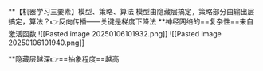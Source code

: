 **【机器学习三要素】模型、策略、算法
模型由隐藏层搞定，策略部分由输出层搞定，算法？👉反向传播——关键是梯度下降法
**神经网络的==复杂性==来自激活函数
![[Pasted image 20250106101932.png]]
![[Pasted image 20250106101940.png]]

**隐藏层越深👉==抽象程度==越高






